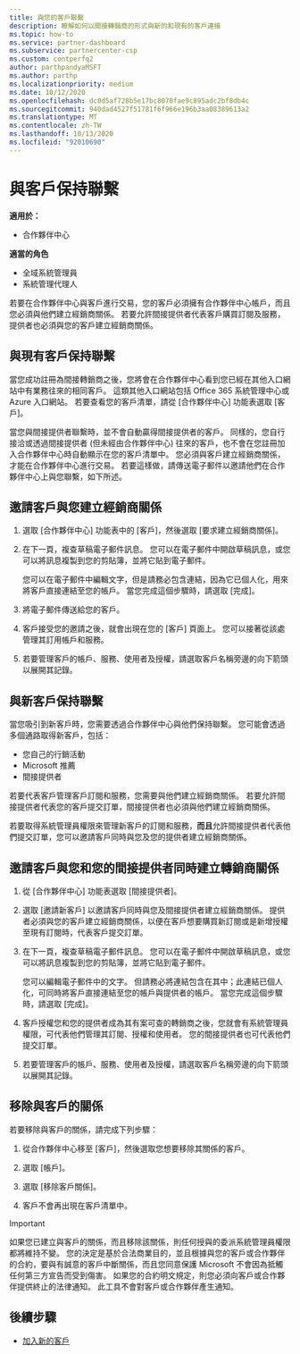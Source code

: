 ```yaml
---
title: 與您的客戶聯繫
description: 瞭解如何以間接轉銷商的形式與新的和現有的客戶連接
ms.topic: how-to
ms.service: partner-dashboard
ms.subservice: partnercenter-csp
ms.custom: contperfq2
author: parthpandyaMSFT
ms.author: parthp
ms.localizationpriority: medium
ms.date: 10/12/2020
ms.openlocfilehash: dc0d5af728b5e17bc8070fae9c895adc2bf8db4c
ms.sourcegitcommit: 940dad4527f51781f6f966e196b3aa08389613a2
ms.translationtype: MT
ms.contentlocale: zh-TW
ms.lasthandoff: 10/13/2020
ms.locfileid: "92010690"
---
```

# <a name="connect-with-customers"></a>與客戶保持聯繫

**適用於：**

- 合作夥伴中心

 **適當的角色**

- 全域系統管理員
- 系統管理代理人


若要在合作夥伴中心與客戶進行交易，您的客戶必須擁有合作夥伴中心帳戶，而且您必須與他們建立經銷商關係。 若要允許間接提供者代表客戶購買訂閱及服務，提供者也必須與您的客戶建立經銷商關係。

## <a name="connect-with-existing-customers"></a>與現有客戶保持聯繫

當您成功註冊為間接轉銷商之後，您將會在合作夥伴中心看到您已經在其他入口網站中有業務往來的相同客戶。 這類其他入口網站包括 Office 365 系統管理中心或 Azure 入口網站。 若要查看您的客戶清單，請從 [合作夥伴中心] 功能表選取 [客戶]。

當您與間接提供者聯繫時，並不會自動贏得間接提供者的客戶。 同樣的，您自行接洽或透過間接提供者 (但未經由合作夥伴中心) 往來的客戶，也不會在您註冊加入合作夥伴中心時自動顯示在您的客戶清單中。 您必須與客戶建立經銷商關係，才能在合作夥伴中心進行交易。  若要這樣做，請傳送電子郵件以邀請他們在合作夥伴中心上與您聯繫，如下所述。

## <a name="invite-a-customer-to-establish-a-reseller-relationship-with-you"></a>邀請客戶與您建立經銷商關係

1. 選取 [合作夥伴中心] 功能表中的 [客戶]，然後選取 [要求建立經銷商關係]。

2. 在下一頁，複查草稿電子郵件訊息。 您可以在電子郵件中開啟草稿訊息，或您可以將訊息複製到您的剪貼簿，並將它貼到電子郵件。

   您可以在電子郵件中編輯文字，但是請務必包含連結，因為它已個人化，用來將客戶直接連結至您的帳戶。 當您完成這個步驟時，請選取 [完成]。

3. 將電子郵件傳送給您的客戶。

4. 客戶接受您的邀請之後，就會出現在您的 [客戶] 頁面上。 您可以接著從該處管理其訂用帳戶和服務。

5. 若要管理客戶的帳戶、服務、使用者及授權，請選取客戶名稱旁邊的向下箭頭以展開其記錄。

## <a name="connect-with-new-customers"></a>與新客戶保持聯繫

當您吸引到新客戶時，您需要透過合作夥伴中心與他們保持聯繫。 您可能會透過多個通路取得新客戶，包括：

- 您自己的行銷活動
- Microsoft 推薦
- 間接提供者

若要代表客戶管理客戶訂閱和服務，您需要與他們建立經銷商關係。 若要允許間接提供者代表您的客戶提交訂單，間接提供者也必須與他們建立經銷商關係。

若要取得系統管理員權限來管理新客戶的訂閱和服務，**而且**允許間接提供者代表他們提交訂單，您可以邀請客戶同時與您及您的提供者建立經銷商關係。

## <a name="invite-a-customer-to-establish-a-reseller-relationship-with-you-and-your-indirect-provider-at-the-same-time"></a>邀請客戶與您和您的間接提供者同時建立轉銷商關係

1. 從 [合作夥伴中心] 功能表選取 [間接提供者]。

2. 選取 [邀請新客戶] 以邀請客戶同時與您及間接提供者建立經銷商關係。 提供者必須與您的客戶建立經銷商關係，以便在客戶想要購買新訂閱或是新增授權至現有訂閱時，代表客戶提交訂單。

3. 在下一頁，複查草稿電子郵件訊息。 您可以在電子郵件中開啟草稿訊息，或您可以將訊息複製到您的剪貼簿，並將它貼到電子郵件。

   您可以編輯電子郵件中的文字。 但請務必將連結包含在其中；此連結已個人化，可同時將客戶直接連結至您的帳戶與提供者的帳戶。 當您完成這個步驟時，請選取 [完成]。

4. 客戶授權您和您的提供者成為其有案可查的轉銷商之後，您就會有系統管理員權限，可代表他們管理其訂閱、授權和使用者。 您的間接提供者也可代表他們提交訂單。

5. 若要管理客戶的帳戶、服務、使用者及授權，請選取客戶名稱旁邊的向下箭頭以展開其記錄。

## <a name="remove-a-relationship-with-a-customer"></a>移除與客戶的關係

若要移除與客戶的關係，請完成下列步驟：

1.  從合作夥伴中心移至 [客戶]，然後選取您想要移除其關係的客戶。

2.  選取 [帳戶]。

3.  選取 [移除客戶關係]。

4.  客戶不會再出現在客戶清單中。

>[!IMPORTANT]
>如果您已建立與客戶的關係，而且移除該關係，則任何授與的委派系統管理員權限都將維持不變。
>您的決定是基於合法商業目的，並且根據與您的客戶或合作夥伴的合約，要與有誠意的客戶中斷關係，而且您同意保護 Microsoft 不會因為抵觸任何第三方宣告而受到傷害。
>如果您的合約明文規定，則您必須向客戶或合作夥伴提供終止的法律通知。 此工具不會對客戶或合作夥伴產生通知。

## <a name="next-steps"></a>後續步驟

- [加入新的客戶](add-a-new-customer.md)
